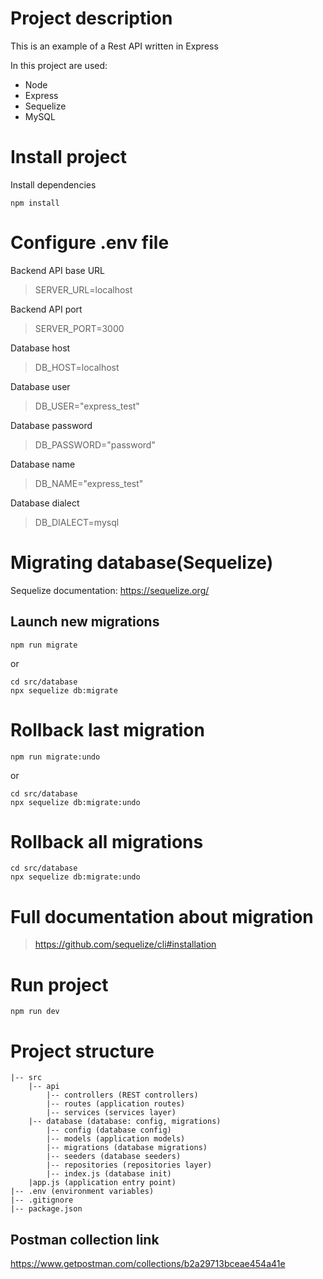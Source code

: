# Project description

This is an example of a Rest API written in Express

In this project are used:
- Node
- Express
- Sequelize
- MySQL



# Install project
Install dependencies
```
npm install
```

# Configure .env file

Backend API base URL
> SERVER_URL=localhost

Backend API port
> SERVER_PORT=3000

Database host
> DB_HOST=localhost

Database user
> DB_USER="express_test"

Database password
> DB_PASSWORD="password"

Database name
> DB_NAME="express_test"


Database dialect
> DB_DIALECT=mysql


# Migrating database(Sequelize) 

Sequelize documentation: https://sequelize.org/
## Launch new migrations
```
npm run migrate
```
or
```
cd src/database
npx sequelize db:migrate
```

# Rollback last migration
```
npm run migrate:undo
```
or
```
cd src/database
npx sequelize db:migrate:undo
```

# Rollback all migrations
```
cd src/database
npx sequelize db:migrate:undo
```

# Full documentation about migration
> https://github.com/sequelize/cli#installation

# Run project
```
npm run dev
```


# Project structure

```
|-- src
    |-- api
        |-- controllers (REST controllers)
        |-- routes (application routes)
        |-- services (services layer)
    |-- database (database: config, migrations)
        |-- config (database config)
        |-- models (application models)
        |-- migrations (database migrations)
        |-- seeders (database seeders)
        |-- repositories (repositories layer)
        |-- index.js (database init)
    |app.js (application entry point)
|-- .env (environment variables)
|-- .gitignore
|-- package.json
```

## Postman collection link
https://www.getpostman.com/collections/b2a29713bceae454a41e